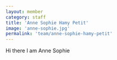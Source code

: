 ```yaml
---
layout: member
category: staff
title: 'Anne Sophie Hamy Petit'
image: 'anne-sophie.jpg'
permalink: 'team/anne-sophie-hamy-petit'
---
```


Hi there I am Anne Sophie
